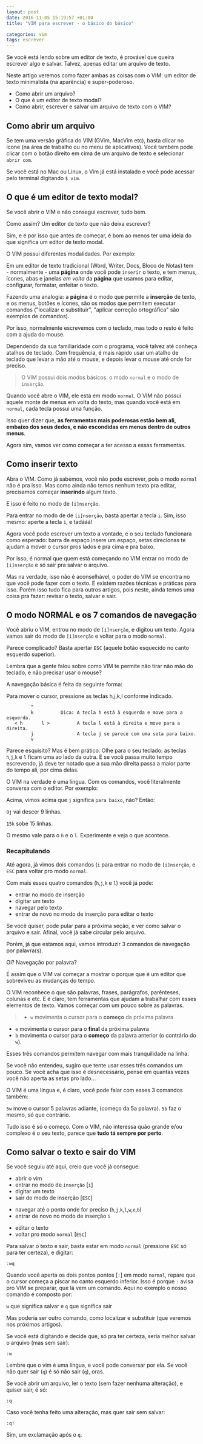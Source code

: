 ```yaml
---
layout: post
date: 2016-11-05 15:19:57 +01:00
title: "VIM para escrever - o básico do básico"

categories: vim
tags: escrever
---
```


Se você está lendo sobre um editor de texto, é provável que queira escrever algo
e salvar. Talvez, apenas editar um arquivo de texto.

Neste artigo veremos como fazer ambas as coisas com o VIM: um editor de texto
minimalista (na aparência) e super-poderoso.

* Como abrir um arquivo?
* O que é um editor de texto modal?
* Como abrir, escrever e salvar um arquivo de texto com o VIM?

## Como abrir um arquivo

Se tem uma versão gráfica do VIM (GVim, MacVim etc), basta clicar no ícone (na
área de trabalho ou no menu de aplicativos). Você também pode clicar com o botão
direito em cima de um arquivo de texto e selecionar `abrir com`.

Se você está no Mac ou Linux, o Vim já está instalado e você pode acessar pelo
terminal digitando `$ vim`.

## O que é um editor de texto modal?

Se você abrir o VIM e não consegui escrever, tudo bem. 

Como assim? Um editor de texto que não deixa escrever?

Sim, e é por isso que antes de começar, é bom ao menos ter uma ideia do que
significa um editor de texto modal.

O VIM possui diferentes modalidades. Por exemplo:

Em um editor de texto tradicional (Word, Writer, Docs, Bloco de Notas) tem -
normalmente - uma **página** onde você pode `inserir` o texto, e tem menus,
ícones, abas e janelas *em volta* da **página** que usamos para editar,
configurar, formatar, enfeitar o texto.

Fazendo uma analogia: a **página** é o modo que permite a **inserção** de texto,
e os menus, botões e ícones, são os modos que permitem executar comandos
("localizar e substituir", "aplicar correção ortográfica" são exemplos de
comandos).

Por isso, normalmente escrevemos com o teclado, mas todo o resto é feito com a
ajuda do mouse.

Dependendo da sua familiaridade com o programa, você talvez até conheça atalhos
de teclado. Com frequência, é mais rápido usar um atalho de teclado que levar a
mão até o mouse, e depois levar o mouse até onde for preciso.

> O VIM possui dois modos básicos: o modo `normal` e o modo de `inserção`.

Quando você abre o VIM, ele está em modo `normal`. O VIM não possui aquele monte
de menus em volta do texto, mas quando você está em  `normal`, cada tecla possui
uma função.

Isso quer dizer que, **as ferramentas mais poderosas estão bem ali, embaixo dos
seus dedos, e não escondidas em menus dentro de outros menus**.

Agora sim, vamos ver como começar a ter acesso a essas ferramentas.


## Como inserir texto

Abra o VIM. Como já sabemos, você não pode escrever, pois o modo `normal` não é
pra isso. Mas como ainda não temos nenhum texto pra editar, precisamos começar
**inserindo** algum texto.

E isso é feito no modo de `[i]nserção`.

Para entrar no modo de de `[i]nserção`, basta apertar a tecla `i`. Sim, isso
mesmo: aperte a tecla `i`, e tadááá!

Agora você pode escrever um texto a vontade, e o seu teclado funcionara como
esperado: barra de espaço insere um espaço, setas direcionas te ajudam a mover o
cursor pros lados e pra cima e pra baixo.

Por isso, é normal que quem está começando no VIM entrar no modo de
`[i]nserção` e só sair pra salvar o arquivo.

Mas na verdade, isso não é aconselhável, o poder do VIM se encontra no que você
pode fazer com o texto. E existem razões técnicas e práticas para isso. Porém
isso tudo fica para outros artigos, pois neste, ainda temos uma coisa pra fazer:
revisar o texto, salvar e sair.

## O modo NORMAL e os 7 comandos de navegação

Você abriu o VIM, entrou no modo de `[i]nserção`, e digitou um texto.
Agora vamos sair do modo de `[i]nserção` e voltar para o modo `normal`.

Parece complicado? Basta apertar `ESC` (aquele botão esquecido no canto
esquerdo superior).

Lembra que a gente falou sobre como VIM te permite não tirar não mão do
teclado, e não precisar usar o mouse?

A navegação básica é feita da seguinte forma:

Para mover o cursor, pressione as teclas h,j,k,l conforme indicado. 

             ^
             k          Dica: A tecla h está à esquerda e move para a esquerda.
       < h       l >          A tecla l está à direita e move para a direita.
             j                A tecla j se parece com uma seta para baixo.
             v

Parece esquisito? Mas é bem prático. Olhe para o seu teclado: as teclas
`h`,`j`,`k` e `l` ficam uma ao lado da outra. E se você passa muito tempo
escrevendo, já deve ter notado que a sua mão direita passa a maior parte do
tempo ali, por cima delas.

O VIM na verdade é uma língua. Com os comandos, você literalmente conversa com o
editor. Por exemplo:

Acima, vimos acima que `j` significa `para baixo`, não? Então:

`9j` vai descer 9 linhas.

`15k` sobe 15 linhas.

O mesmo vale para o `h` e o `l`. Experimente e veja o que acontece.

### Recapitulando

Até agora, já vimos dois comandos (`i` para entrar no modo de `[i]nserção`, e
`ESC` para voltar pro modo `normal`.

Com mais esses quatro comandos (`h`,`j`,`k` e `l`) você já pode:

- entrar no modo de inserção
- digitar um texto
- navegar pelo texto
- entrar de novo no modo de inserção para editar o texto

Se você quiser, pode pular para a próxima seção, e ver como salvar o arquivo e
sair. Afinal, você já sabe circular pelo arquivo.

Porém, já que estamos aqui, vamos introduzir 3 comandos de navegação por
palavra(s).

Oi? Navegação por palavra?

É assim que o VIM vai começar a mostrar o porque que é um editor que sobreviveu
as mudanças do tempo.

O VIM reconhece o que são palavras, frases, parágrafos, parênteses, colunas e
etc. E é claro, tem ferramentas que ajudam a trabalhar com esses elementos de
texto. Vamos começar com um pouco sobre as palavras.

>- `w` movimenta o cursor para o **começo** da próxima palavra
- `e` movimenta o cursor para o **final** da próxima palavra
- `b` movimenta o cursor para o **começo** da palavra anterior (o contrário do
`w`).

Esses três comandos permitem navegar com mais tranquilidade na linha.

Se você não entendeu, sugiro que tente usar esses três comandos um pouco. Se
você acha que isso é desnecessário, pense em quantas vezes você não aperta as
setas pro lado...

O VIM é uma língua e, é claro, você pode falar com esses 3 comandos também:

`5w` move o cursor 5 palavras adiante, (começo da 5a palavra).
`5b` faz o mesmo, só que contrário.

Tudo isso é só o começo. Com o VIM, não interessa quão grande e/ou complexo é o
seu texto, parece que **tudo tá sempre por perto**.


## Como salvar o texto e sair do VIM

Se você seguiu até aqui, creio que você já consegue:

- abrir o vim
- entrar no modo de `inserção` [`i`]
- digitar um texto
- sair do modo de inserção [`ESC`]
* navegar até o ponto onde for preciso (`h`,`j`,`k`,`l`,`w`,`e`,`b`) 
* entrar de novo no modo de inserção `i`
- editar o texto
- voltar pro modo `normal` [`ESC`]


Para salvar o texto e sair, basta estar em modo `normal` (pressione `ESC` só
para ter certeza), e digitar:

`:wq`

Quando você aperta os dois pontos pontos [`:`] em modo `normal`, repare que o
cursor começa a piscar no canto esquerdo inferior. Isso é porque `:` avisa pro
VIM se preparar, que lá vem um comando. Aqui no exemplo o nosso comando é
composto por:

`w` que significa salvar e
`q` que significa sair

Mas poderia ser outro comando, como localizar e substituir (que veremos nos
próximos artigos).

Se você está digitando e decide que, só pra ter certeza, seria melhor salvar o
arquivo (mas sem sair):

`:w`

Lembre que o vim é uma língua, e você pode conversar por ela. Se você não quer
sair (`q`) é só não sair (`q`), oras.

Se você abrir um arquivo, ler o texto (sem fazer nenhuma alteração), e quiser
sair, é só:

`:q`

Caso você tenha feito uma alteração, mas quer sair sem salvar:

`:q!`

Sim, um exclamação após o `q`. 
